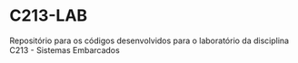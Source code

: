 # C213-LAB
Repositório para os códigos desenvolvidos para o laboratório da disciplina C213 - Sistemas Embarcados
